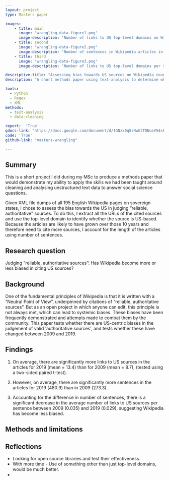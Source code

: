 ```yaml
---
layout: project
type: Masters paper

images:
    - title: main
      image: "wrangling-data-figure1.png"
      image-description: "Number of links to US top-level domains on Wikipedia articles in 2009 and 2019."
    - title: second
      image: "wrangling-data-figure2.png"
      image-description: "Number of sentences in Wikipedia articles in 2009 and 2019."
    - title: third
      image: "wrangling-data-figure3.png"
      image-description: "Number of links to US top-level domains per sentence on Wikipedia articles in 2009 and 2019."

descriptive-title: "Assessing bias towards US sources on Wikipedia country articles"
description: "A short methods paper using text-analysis to determine whether Wikipedia articles have become more or less bias towards US 'authoritative' sources over 10 years."

tools:
  - Python
  - Regex
  - XML
methods:
  - text-analysis
  - data-cleaning

report:  'True'
gdocs-link: "https://docs.google.com/document/d/1GNzx0q5zNwGlTDNueV54sPtBS4ci9-2jtzLNCL1a_9k/"
code: 'True'
github-link: "masters-wrangling"

---
```

## Summary
This is a short project I did during my MSc to produce a methods paper that would demonstrate my ability to apply the skills we had been taught around cleaning and analysing unstructured text data to answer social science questions.  

Given XML file dumps of all 195 English Wikipedia pages on sovereign states, I chose to assess the bias towards the US in judging “reliable, authoritative" sources. To do this, I extract all the URLs of the cited sources and use the top-level domain to identify whether the source is US-based. Because the articles are likely to have grown over those 10 years and therefore need to cite more sources, I account for the length of the articles using number of sentences.

## Research question
Judging “reliable, authoritative sources”: Has Wikipedia become more or less biased in citing US sources?

## Background
One of the fundamental principles of Wikipedia is that it is written with a “Neutral Point of View”, underpinned by citations of “reliable, authoritative sources”. But as an open project in which anyone can edit, this principle is not always met, which can lead to systemic biases. These biases have been frequently demonstrated and attempts made to combat them by the community. This paper tests whether there are US-centric biases in the judgement of valid 'authoritative sources', and tests whether these have changed between 2009 and 2019.

## Findings
1) On average, there are significantly more links to US sources in the articles for 2019 (mean = 13.4) than for 2009 (mean = 8.7), (tested using a two-sided paired t-test).

2) However, on average, there are significantly more sentences in the articles for 2019 (480.9) than in 2009 (273.3).

3) Accounting for the difference in number of sentences, there is a significant decrease in the average number of links to US sources per sentence between 2009 (0.035) and 2019 (0.029), suggesting Wikipedia has become less biased.

## Methods and limitations


## Reflections
- Looking for open source libraries and test their effectiveness.
- With more time - Use of something other than just top-level domains, would be much better.
-
